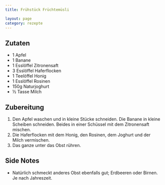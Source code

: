 ```yaml
---
title: Frühstück Früchtemüsli

layout: page
category: rezepte
---
```


Zutaten
-------
- 1 Apfel
- 1 Banane
- 1 Esslöffel Zitronensaft
- 3 Esslöffel Haferflocken
- 1 Teelöffel Honig
- 1 Esslöffel Rosinen
- 150g Naturjoghurt
- ½ Tasse Milch

Zubereitung
-----------
1. Den Apfel waschen und in kleine Stücke schneiden. Die Banane in kleine Scheiben schneiden. Beides in einer Schüssel mit dem Zitronensaft mischen.
2. Die Haferflocken mit dem Honig, den Rosinen, dem Joghurt und der Milch vermischen.
3. Das ganze unter das Obst rühren.

Side Notes
----------
- Natürlich schmeckt anderes Obst ebenfalls gut; Erdbeeren oder Birnen. Je nach Jahreszeit.
